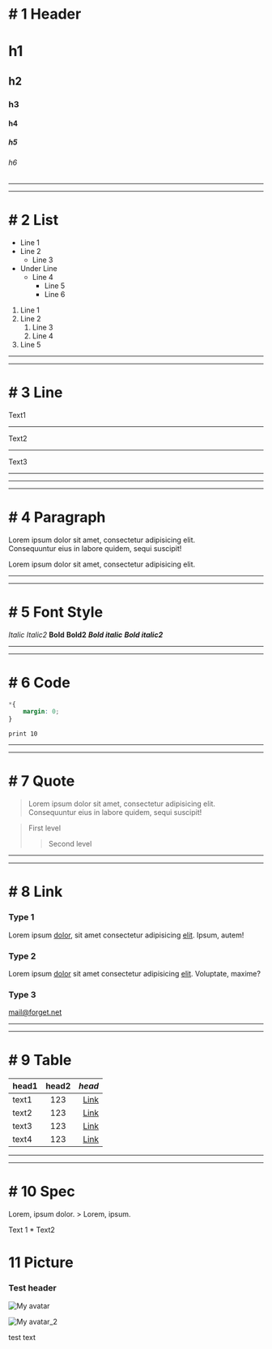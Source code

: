 # \# 1 Header 

# h1
## h2
### h3
#### h4
##### h5
###### h6

---
---

# \# 2 List

* Line 1
* Line 2
	+ Line 3
* Under Line
	+ Line 4
		- Line 5
		- Line 6

1. Line 1
2. Line 2
	1. Line 3
	2. Line 4
3. Line 5

---
---

# \# 3 Line

Text1

- - -

Text2

_ _ _

Text3

* * * 

---
---

# \# 4 Paragraph

Lorem ipsum dolor sit amet, consectetur adipisicing elit.<br>
Consequuntur eius in labore quidem, sequi suscipit!

Lorem ipsum dolor sit amet, consectetur adipisicing elit.

---
---

# \# 5 Font Style

*Italic*
_Italic2_
**Bold**
__Bold2__
***Bold italic***
___Bold italic2___

---
---

# \# 6 Code

```css
*{
    margin: 0;
}
```

`print 10`

---
---

# \# 7 Quote

> Lorem ipsum dolor sit amet, consectetur adipisicing elit. Consequuntur eius in labore quidem, sequi suscipit!

> First level
>> Second level

---
---

# \# 8 Link

### Type 1

Lorem ipsum [dolor][Teg1], sit amet consectetur adipisicing [elit][Teg2]. Ipsum, autem!

[Teg1]: google.com/1 "Obout dolor"
[Teg2]: google.com/2 "Obout elti"

### Type 2

Lorem ipsum [dolor](google.com/1 "Obout dolor") sit amet consectetur adipisicing [elit](google.com/2 "Obout elti"). Voluptate, maxime?

### Type 3 

<mail@forget.net>

---
---

# \# 9 Table

|**head1**|**head2**|*head*|
|-|:-:|-:|
|text1|123|[Link](<google.com/1>)|
|text2|123|[Link](<google.com/2>)|
|text3|123|[Link](<google.com/3>)|
|text4|123|[Link](<google.com/4>)|

---
---

# \# 10 Spec

Lorem, ipsum dolor. \> Lorem, ipsum.

Text 1 \* Text2

# 11 Picture

### Test header

![My avatar](https://avatars.githubusercontent.com/u/77570004?s=400&u=a3e25391fccf57173e2a4ffdf81568432a3cc93c&v=4 "My avatar")

![My avatar_2](https://drive.google.com/file/d/13uLCW_Gp_VdXM4IwDMiqCBTb92oV79Ud/view?usp=sharing "My avatar_new")

test text